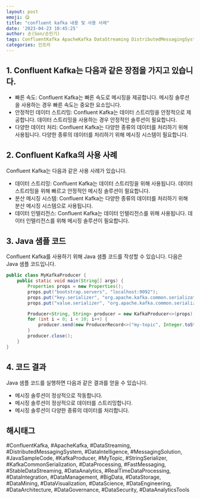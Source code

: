 ```yaml
---
layout: post
emoji: 😋
title: "confluent kafka 내용 및 사용 사례"
date: '2023-04-23 10:45:25'
author: 손(Son/손민기)
tags: ConfluentKafka ApacheKafka DataStreaming DistributedMessagingSystem DataIntelligence MessagingSolution JavaSampleCode KafkaProducer MyTopic StringSerializer KafkaCommonSerialization DataProcessing FastMessaging StableDataStreaming DataAnalytics RealTimeDataProcessing DataIntegration DataManagement BigData DataStorage DataMining DataVisualization DataScience DataEngineering DataArchitecture DataGovernance DataSecurity DataAnalyticsTools
categories: 인프라
---
```

## 1. Confluent Kafka는 다음과 같은 장점을 가지고 있습니다.

- 빠른 속도: Confluent Kafka는 빠른 속도로 메시징을 제공합니다. 메시징 솔루션을 사용하는 경우 빠른 속도는 중요한 요소입니다.
- 안정적인 데이터 스트리밍: Confluent Kafka는 데이터 스트리밍을 안정적으로 제공합니다. 데이터 스트리밍을 사용하는 경우 안정적인 솔루션이 필요합니다.
- 다양한 데이터 처리: Confluent Kafka는 다양한 종류의 데이터를 처리하기 위해 사용됩니다. 다양한 종류의 데이터를 처리하기 위해 메시징 시스템이 필요합니다.

## 2. Confluent Kafka의 사용 사례
Confluent Kafka는 다음과 같은 사용 사례가 있습니다.

- 데이터 스트리밍: Confluent Kafka는 데이터 스트리밍을 위해 사용됩니다. 데이터 스트리밍을 위해 빠르고 안정적인 메시징 솔루션이 필요합니다.
- 분산 메시징 시스템: Confluent Kafka는 다양한 종류의 데이터를 처리하기 위해 분산 메시징 시스템으로 사용됩니다.
- 데이터 인텔리전스: Confluent Kafka는 데이터 인텔리전스를 위해 사용됩니다. 데이터 인텔리전스를 위해 메시징 솔루션이 필요합니다.

## 3. Java 샘플 코드
Confluent Kafka를 사용하기 위해 Java 샘플 코드를 작성할 수 있습니다. 다음은 Java 샘플 코드입니다.

```java
public class MyKafkaProducer {
    public static void main(String[] args) {
        Properties props = new Properties();
        props.put("bootstrap.servers", "localhost:9092");
        props.put("key.serializer", "org.apache.kafka.common.serialization.StringSerializer");
        props.put("value.serializer", "org.apache.kafka.common.serialization.StringSerializer");

        Producer<String, String> producer = new KafkaProducer<>(props);
        for (int i = 0; i < 10; i++) {
            producer.send(new ProducerRecord<>("my-topic", Integer.toString(i), Integer.toString(i)));
        }
        producer.close();
    }
}
```

## 4. 코드 결과
Java 샘플 코드를 실행하면 다음과 같은 결과를 얻을 수 있습니다.

- 메시징 솔루션이 정상적으로 작동합니다.
- 메시징 솔루션이 정상적으로 데이터를 스트리밍합니다.
- 메시징 솔루션이 다양한 종류의 데이터를 처리합니다.

## 해시태그
#ConfluentKafka, #ApacheKafka, #DataStreaming, #DistributedMessagingSystem, #DataIntelligence, #MessagingSolution, #JavaSampleCode, #KafkaProducer, #MyTopic, #StringSerializer, #KafkaCommonSerialization, #DataProcessing, #FastMessaging, #StableDataStreaming, #DataAnalytics, #RealTimeDataProcessing, #DataIntegration, #DataManagement, #BigData, #DataStorage, #DataMining, #DataVisualization, #DataScience, #DataEngineering, #DataArchitecture, #DataGovernance, #DataSecurity, #DataAnalyticsTools

```toc

```